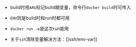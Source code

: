 - build时用`ARG`标记build期变量，命令行`docker build`时可传入
- `ENV`则是build时和run时都可用
- `docker run -e`是这次run能用

- 关于`ssh`清除变量解决方法：[[ssh/env-var]]